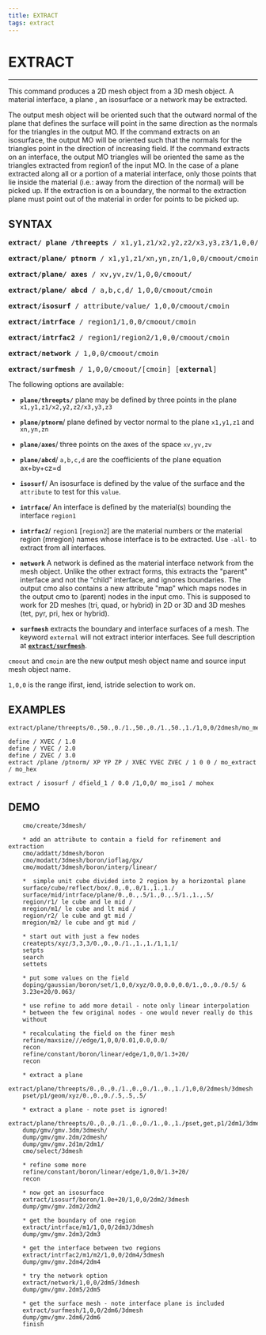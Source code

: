 ```yaml
---
title: EXTRACT 
tags: extract 
---
```



# EXTRACT

--------------

  This command produces a 2D mesh object from a 3D mesh object. A
  material interface, a plane , an isosurface or a network may be
  extracted. 
 
The output mesh object will be oriented such that the outward normal of the
  plane that defines the surface will point in the same direction as
  the normals for the triangles in the output MO. If the command
  extracts on an isosurface, the output MO will be oriented such that
  the normals for the triangles point in the direction of increasing
  field. If the command extracts on an interface, the output MO
  triangles will be oriented the same as the triangles extracted from
  region1 of the input MO. In the case of a plane extracted along all
  or a portion of a material interface, only those points that lie
  inside the material (i.e.: away from the direction of the normal)
  will be picked up. If the extraction is on a boundary, the normal to
  the extraction plane must point out of the material in order for
  points to be picked up.

## SYNTAX 

<pre>
<b>extract/ plane /threepts </b>/ x1,y1,z1/x2,y2,z2/x3,y3,z3/1,0,0/cmoout/cmoin

<b>extract/plane/ ptnorm </b>/ x1,y1,z1/xn,yn,zn/1,0,0/cmoout/cmoin

<b>extract/plane/ axes </b>/ xv,yv,zv/1,0,0/cmoout/

<b>extract/plane/ abcd </b>/ a,b,c,d/ 1,0,0/cmoout/cmoin

<b>extract/isosurf </b>/ attribute/value/ 1,0,0/cmoout/cmoin

<b>extract/intrface </b>/ region1/1,0,0/cmoout/cmoin

<b>extract/intrfac2 </b>/ region1/region2/1,0,0/cmoout/cmoin

<b>extract/network </b>/ 1,0,0/cmoout/cmoin

<b>extract/surfmesh </b>/ 1,0,0/cmoout/[cmoin] [<b>external</b>]
</pre>

The following options are available:

- **`plane/threepts/`** plane may be defined by three points in the plane  `x1,y1,z1/x2,y2,z2/x3,y3,z3`

- **`plane/ptnorm`**/ plane defined by vector normal to the plane `x1,y1,z1` and `xn,yn,zn`

- **`plane/axes`**/  three points on the axes of the space `xv,yv,zv`

- **`plane/abcd`**/ `a,b,c,d` are the coefficients of the plane equation ax+by+cz=d

- **`isosurf`**/ An isosurface is defined by the value of the surface and the `attribute` to test for this `value`.

- **`intrface`**/ An interface is defined by the material(s) bounding the interface `region1`

- **`intrfac2`**/ `region1` [`region2`] are the material numbers or the material region (mregion) names whose interface is to be extracted. Use `-all-` to extract from all interfaces. 

- **`network`** A network is defined as the material interface network from the mesh object. Unlike the other extract forms, this extracts the "parent" interface and not the "child" interface, and ignores boundaries. The output cmo also contains a new attribute "map" which maps nodes in the output cmo to (parent) nodes in the input cmo. This is supposed to work for 2D meshes (tri, quad, or hybrid) in 2D or 3D and 3D meshes (tet, pyr, pri, hex or hybrid).

- **`surfmesh`** extracts the boundary and interface surfaces of a mesh. The keyword `external` will not extract interior interfaces. See full description at [**`extract/surfmesh`**](dump/EXTRACT_SURFMESH.md).

`cmoout` and `cmoin` are the new output mesh object name and source input mesh object name.

`1,0,0` is the range ifirst, iend, istride selection to work on.


## EXAMPLES

```
extract/plane/threepts/0.,50.,0./1.,50.,0./1.,50.,1./1,0,0/2dmesh/mo_mesh
```

```
define / XVEC / 1.0
define / YVEC / 2.0
define / ZVEC / 3.0
extract /plane /ptnorm/ XP YP ZP / XVEC YVEC ZVEC / 1 0 0 / mo_extract / mo_hex
```

```
extract / isosurf / dfield_1 / 0.0 /1,0,0/ mo_iso1 / mohex
```

## DEMO

		cmo/create/3dmesh/

		* add an attribute to contain a field for refinement and extraction
		cmo/addatt/3dmesh/boron
		cmo/modatt/3dmesh/boron/ioflag/gx/
		cmo/modatt/3dmesh/boron/interp/linear/

		*  simple unit cube divided into 2 region by a horizontal plane
		surface/cube/reflect/box/.0,.0,.0/1.,1.,1./
		surface/mid/intrface/plane/0.,0.,.5/1.,0.,.5/1.,1.,.5/
		region/r1/ le cube and le mid /
		mregion/m1/ le cube and lt mid /
		region/r2/ le cube and gt mid /
		mregion/m2/ le cube and gt mid /

		* start out with just a few nodes
		createpts/xyz/3,3,3/0.,0.,0./1.,1.,1./1,1,1/
		setpts
		search
		settets

		* put some values on the field
		doping/gaussian/boron/set/1,0,0/xyz/0.0,0.0,0.0/1.,0.,0./0.5/ &
		3.23e+20/0.063/

		* use refine to add more detail - note only linear interpolation
		* between the few original nodes - one would never really do this
		without

		* recalculating the field on the finer mesh
		refine/maxsize///edge/1,0,0/0.01,0.0,0.0/
		recon
		refine/constant/boron/linear/edge/1,0,0/1.3+20/
		recon

		* extract a plane
		extract/plane/threepts/0.,0.,0./1.,0.,0./1.,0.,1./1,0,0/2dmesh/3dmesh
		pset/p1/geom/xyz/0.,0.,0./.5,.5,.5/

		* extract a plane - note pset is ignored!
		extract/plane/threepts/0.,0.,0./1.,0.,0./1.,0.,1./pset,get,p1/2dm1/3dmesh
		dump/gmv/gmv.3dm/3dmesh/
		dump/gmv/gmv.2dm/2dmesh/
		dump/gmv/gmv.2d1m/2dm1/
		cmo/select/3dmesh

		* refine some more
		refine/constant/boron/linear/edge/1,0,0/1.3+20/
		recon

		* now get an isosurface
		extract/isosurf/boron/1.0e+20/1,0,0/2dm2/3dmesh
		dump/gmv/gmv.2dm2/2dm2

		* get the boundary of one region
		extract/intrface/m1/1,0,0/2dm3/3dmesh
		dump/gmv/gmv.2dm3/2dm3

		* get the interface between two regions
		extract/intrfac2/m1/m2/1,0,0/2dm4/3dmesh
		dump/gmv/gmv.2dm4/2dm4

		* try the network option
		extract/network/1,0,0/2dm5/3dmesh
		dump/gmv/gmv.2dm5/2dm5

		* get the surface mesh - note interface plane is included
		extract/surfmesh/1,0,0/2dm6/3dmesh
		dump/gmv/gmv.2dm6/2dm6
		finish
